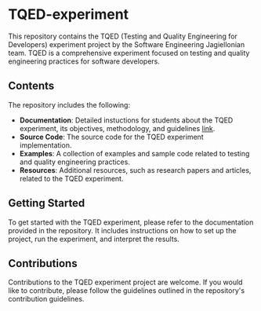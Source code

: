# TQED-experiment

This repository contains the TQED (Testing and Quality Engineering for Developers) experiment project by the Software Engineering Jagiellonian team. TQED is a comprehensive experiment focused on testing and quality engineering practices for software developers.

## Contents

The repository includes the following:

- **Documentation**: Detailed instuctions for students about the TQED experiment, its objectives, methodology, and guidelines [link](https://github.com/Software-Engineering-Jagiellonian/TQED-experiment/tree/main/Bankomat-master).
- **Source Code**: The source code for the TQED experiment implementation.
- **Examples**: A collection of examples and sample code related to testing and quality engineering practices.
- **Resources**: Additional resources, such as research papers and articles, related to the TQED experiment.

## Getting Started

To get started with the TQED experiment, please refer to the documentation provided in the repository. It includes instructions on how to set up the project, run the experiment, and interpret the results.

## Contributions

Contributions to the TQED experiment project are welcome. If you would like to contribute, please follow the guidelines outlined in the repository's contribution guidelines.
